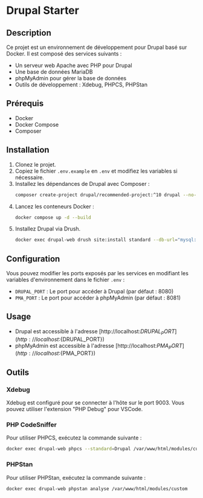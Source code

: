 # Drupal Starter

## Description

Ce projet est un environnement de développement pour Drupal basé sur Docker.
Il est composé des services suivants :
- Un serveur web Apache avec PHP pour Drupal
- Une base de données MariaDB
- phpMyAdmin pour gérer la base de données
- Outils de développement : Xdebug, PHPCS, PHPStan

## Prérequis

- Docker
- Docker Compose
- Composer

## Installation

1.  Clonez le projet.
2.  Copiez le fichier `.env.example` en `.env` et modifiez les variables si nécessaire.
3.  Installez les dépendances de Drupal avec Composer :
    ```bash
    composer create-project drupal/recommended-project:^10 drupal --no-interaction
    ```
4.  Lancez les conteneurs Docker :
    ```bash
    docker compose up -d --build
    ```
5.  Installez Drupal via Drush.
    ```bash
    docker exec drupal-web drush site:install standard --db-url="mysql://${DB_USER:-drupal}:${DB_PASSWORD:-drupal}@db/${DB_NAME:-drupal}" --site-name="Drupal Starter" -y
    ```

## Configuration

Vous pouvez modifier les ports exposés par les services en modifiant les variables d'environnement dans le fichier `.env` :

- `DRUPAL_PORT` : Le port pour accéder à Drupal (par défaut : 8080)
- `PMA_PORT` : Le port pour accéder à phpMyAdmin (par défaut : 8081)

## Usage

- Drupal est accessible à l'adresse [http://localhost:${DRUPAL_PORT}](http://localhost:${DRUPAL_PORT})
- phpMyAdmin est accessible à l'adresse [http://localhost:${PMA_PORT}](http://localhost:${PMA_PORT})

## Outils

### Xdebug

Xdebug est configuré pour se connecter à l'hôte sur le port 9003.
Vous pouvez utiliser l'extension "PHP Debug" pour VSCode.

### PHP CodeSniffer

Pour utiliser PHPCS, exécutez la commande suivante :
```bash
docker exec drupal-web phpcs --standard=Drupal /var/www/html/modules/custom
```

### PHPStan

Pour utiliser PHPStan, exécutez la commande suivante :
```bash
docker exec drupal-web phpstan analyse /var/www/html/modules/custom
```